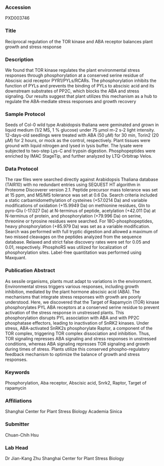 ### Accession
PXD003746

### Title
Reciprocal regulation of the TOR kinase and ABA receptor balances plant growth and stress response

### Description
We found that TOR kinase regulates the plant environmental stress responses through phosphorylation at a conserved serine residue of Abscisic acid receptor PYR1/PYLs/RCARs. The phosphorylation inhibits the function of PYLs and prevents the binding of PYLs to abscisic acid and its downstream substrates of PP2C, which blocks the ABA and stress signaling. Our results suggest that plant utilizes this mechanism as a hub to regulate the ABA-mediate stress responses and growth recovery

### Sample Protocol
Seeds of Col-0 wild type Arabidopsis thaliana were geminated and grown in liquid medium (1/2 MS, 1 % glucose) under 75 μmol m-2 s-2 light intensity. 12-days-old seedlings were treated with ABA (50 μM) for 30 min, Torin2 (20 μM) for 2 hours, or mock as the control, respectively. Plant tissues were ground with liquid nitrogen and lysed in lysis buffer. The lysate were subjected to two-step Lys-C and trypsin digestion. Phosphopeptides were enriched by IMAC StageTip, and further analyzed by LTQ-Orbitrap Velos.

### Data Protocol
The raw files were searched directly against Arabidopsis Thaliana database (TAIR10) with no redundant entries using SEQUEST HT algorithm in Proteome Discoverer version 2.1. Peptide precursor mass tolerance was set at 15 ppm, and MS/MS tolerance was set at 0.6 Da. Search criteria included a static carbamidomethylation of cysteines (+57.0214 Da) and variable modifications of oxidation (+15.9949 Da) on methionine residues, Gln to pyro-Glu (-17.027 Da) at N-terminus of peptide, acetylation (+42.011 Da) at N-terminus of protein, and phosphorylation (+79.996 Da) on serine, threonine or tyrosine residues were searched. For 18O-phosphopeptides, heavy phosphorylation (+85.979 Da) was set as a variable modification. Search was performed with full tryptic digestion and allowed a maximum of two missed cleavages on the peptides analyzed from the sequence database. Relaxed and strict false discovery rates were set for 0.05 and 0.01, respectively. PhosphoRS was utilized for localization of phosphorylation sites. Label-free quantitation was performed using Maxquant.

### Publication Abstract
As sessile organisms, plants must adapt to variations in the environment. Environmental stress triggers various responses, including growth inhibition, mediated by the plant hormone abscisic acid (ABA). The mechanisms that integrate stress responses with growth are poorly understood. Here, we discovered that the Target of Rapamycin (TOR) kinase phosphorylates PYL ABA receptors at a conserved serine residue to prevent activation of the stress response in unstressed plants. This phosphorylation&#xa0;disrupts PYL association with ABA and with PP2C phosphatase effectors, leading to inactivation&#xa0;of SnRK2 kinases. Under stress, ABA-activated SnRK2s phosphorylate Raptor, a component of the TOR complex, triggering TOR complex dissociation&#xa0;and inhibition. Thus, TOR signaling represses ABA signaling and stress responses in unstressed conditions, whereas ABA signaling represses TOR signaling and growth during times of stress. Plants utilize this conserved phospho-regulatory feedback mechanism to optimize the balance of growth and stress responses.

### Keywords
Phosphorylation, Aba receptor, Abscisic acid, Snrk2, Raptor, Target of rapamycin

### Affiliations
Shanghai Center for Plant Stress Biology
Academia Sinica

### Submitter
Chuan-Chih Hsu

### Lab Head
Dr Jian-Kang Zhu
Shanghai Center for Plant Stress Biology


